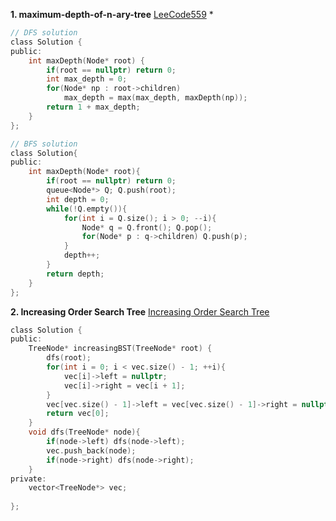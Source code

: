 **1. maximum-depth-of-n-ary-tree** [LeeCode559](https://leetcode.com/problems/maximum-depth-of-n-ary-tree/) *

```c
// DFS solution
class Solution {
public:
    int maxDepth(Node* root) {
        if(root == nullptr) return 0;
        int max_depth = 0;
        for(Node* np : root->children)
            max_depth = max(max_depth, maxDepth(np));
        return 1 + max_depth;
    }
};
```
```c
// BFS solution
class Solution{
public:
    int maxDepth(Node* root){
        if(root == nullptr) return 0;
        queue<Node*> Q; Q.push(root);
        int depth = 0;
        while(!Q.empty()){
            for(int i = Q.size(); i > 0; --i){
                Node* q = Q.front(); Q.pop();
                for(Node* p : q->children) Q.push(p);
            }
            depth++;
        }
        return depth;
    }    
};
```
**2. Increasing Order Search Tree** [Increasing Order Search Tree](https://leetcode.com/problems/increasing-order-search-tree/)
```c
class Solution {
public:
    TreeNode* increasingBST(TreeNode* root) {
        dfs(root);
        for(int i = 0; i < vec.size() - 1; ++i){
            vec[i]->left = nullptr;
            vec[i]->right = vec[i + 1];
        }
        vec[vec.size() - 1]->left = vec[vec.size() - 1]->right = nullptr;
        return vec[0];
    }
    void dfs(TreeNode* node){
        if(node->left) dfs(node->left);
        vec.push_back(node);
        if(node->right) dfs(node->right);
    }
private:
    vector<TreeNode*> vec;
    
};
```

